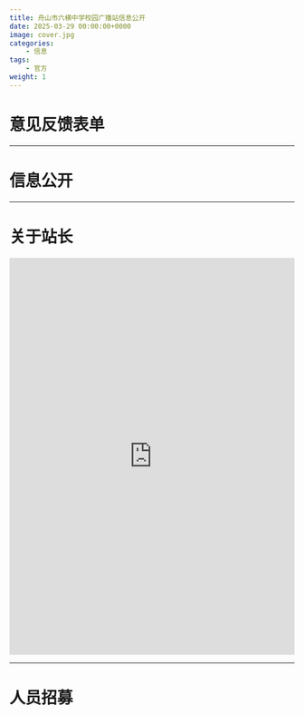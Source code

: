```yaml
---
title: 舟山市六横中学校园广播站信息公开
date: 2025-03-29 00:00:00+0000
image: cover.jpg
categories:
    - 信息
tags:
    - 官方
weight: 1
---
```


# 意见反馈表单

<script type='text/javascript' src='https://www.wjx.cn/handler/jqemed.ashx?activity=wWKyxca&width=750&source=iframe'></script>

---

# 信息公开

---

# 关于站长

<iframe src="https://aboutme.lao-shui.top" frameborder="0" width="100%" height="700"></iframe>

---

# 人员招募

